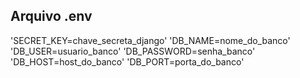 ## Arquivo .env
'SECRET_KEY=chave_secreta_django'
'DB_NAME=nome_do_banco'
'DB_USER=usuario_banco'
'DB_PASSWORD=senha_banco'
'DB_HOST=host_do_banco'
'DB_PORT=porta_do_banco'
